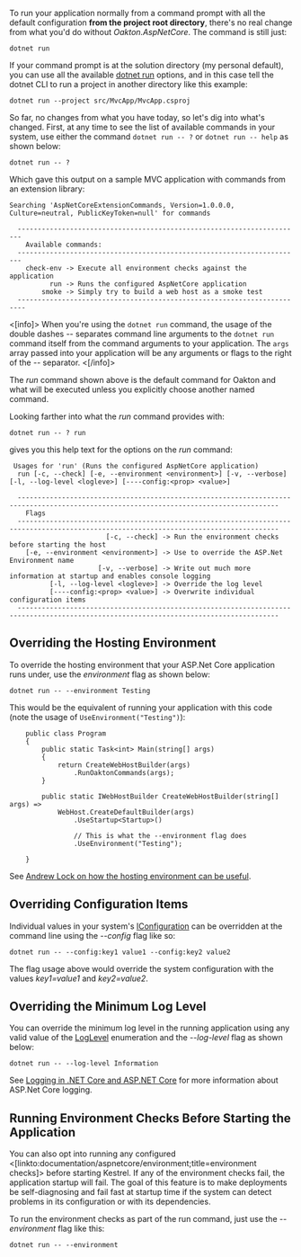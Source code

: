<!--title:Improved "Run" Command-->

To run your application normally from a command prompt with all the default configuration **from the project root directory**, there's no real change from what you'd do without *Oakton.AspNetCore*. The command is still just:

```
dotnet run
```

If your command prompt is at the solution directory (my personal default), you can use all the available [dotnet run](https://docs.microsoft.com/en-us/dotnet/core/tools/dotnet-run?tabs=netcore21) options, and in 
this case tell the dotnet CLI to run a project in another directory like this example:

```
dotnet run --project src/MvcApp/MvcApp.csproj
```

So far, no changes from what you have today, so let's dig into what's changed. First, at any time to see the list of
available commands in your system, use either the command `dotnet run -- ?` or `dotnet run -- help` as shown below:


```
dotnet run -- ?
```

Which gave this output on a sample MVC application with commands from an extension library:

```
Searching 'AspNetCoreExtensionCommands, Version=1.0.0.0, Culture=neutral, PublicKeyToken=null' for commands

  -----------------------------------------------------------------------
    Available commands:
  -----------------------------------------------------------------------
    check-env -> Execute all environment checks against the application
          run -> Runs the configured AspNetCore application
        smoke -> Simply try to build a web host as a smoke test
  ------------------------------------------------------------------------
```

<[info]>
When you're using the `dotnet run` command, the usage of the double dashes *--* separates command line arguments to the `dotnet run` command itself from the command arguments to your application. The `args` array passed into your application will be any arguments or flags to the right of the *--* separator.
<[/info]>

The *run* command shown above is the default command for Oakton and what will be executed unless you explicitly choose another named command.

Looking farther into what the *run* command provides with:

```
dotnet run -- ? run
```

gives you this help text for the options on the *run* command:

```
 Usages for 'run' (Runs the configured AspNetCore application)
  run [-c, --check] [-e, --environment <environment>] [-v, --verbose] [-l, --log-level <logleve>] [----config:<prop> <value>]

  ---------------------------------------------------------------------------------------------------------------------------------------
    Flags
  ---------------------------------------------------------------------------------------------------------------------------------------
                        [-c, --check] -> Run the environment checks before starting the host
    [-e, --environment <environment>] -> Use to override the ASP.Net Environment name
                      [-v, --verbose] -> Write out much more information at startup and enables console logging
          [-l, --log-level <logleve>] -> Override the log level
          [----config:<prop> <value>] -> Overwrite individual configuration items
  ---------------------------------------------------------------------------------------------------------------------------------------
```

## Overriding the Hosting Environment

To override the hosting environment that your ASP.Net Core application runs under, use the *environment* flag as shown below:

```
dotnet run -- --environment Testing
```

This would be the equivalent of running your application with this code (note the usage of `UseEnvironment("Testing")`):

```
    public class Program
    {
        public static Task<int> Main(string[] args)
        {
            return CreateWebHostBuilder(args)
                .RunOaktonCommands(args);
        }

        public static IWebHostBuilder CreateWebHostBuilder(string[] args) =>
            WebHost.CreateDefaultBuilder(args)
                .UseStartup<Startup>()

                // This is what the --environment flag does
                .UseEnvironment("Testing");
        
    }
```

See [Andrew Lock on how the hosting environment can be useful](https://andrewlock.net/how-to-use-multiple-hosting-environments-on-the-same-machine-in-asp-net-core/).


## Overriding Configuration Items

Individual values in your system's [IConfiguration](https://docs.microsoft.com/en-us/aspnet/core/fundamentals/configuration/?view=aspnetcore-2.2) can be overridden at the command line using the *--config* flag like so:

```
dotnet run -- --config:key1 value1 --config:key2 value2
```

The flag usage above would override the system configuration with the values *key1=value1* and *key2=value2*.

## Overriding the Minimum Log Level

You can override the minimum log level in the running application using any valid value of the [LogLevel](https://docs.microsoft.com/en-us/dotnet/api/microsoft.extensions.logging.loglevel?view=aspnetcore-2.2) enumeration and the *--log-level* flag as shown below:

```
dotnet run -- --log-level Information
```

See [Logging in .NET Core and ASP.NET Core](https://docs.microsoft.com/en-us/aspnet/core/fundamentals/logging/?view=aspnetcore-2.2) for more information about ASP.Net Core logging.


## Running Environment Checks Before Starting the Application

You can also opt into running any configured <[linkto:documentation/aspnetcore/environment;title=environment checks]> before starting Kestrel. If any of the environment checks fail, the application startup will fail. The goal of this feature is to make deployments be self-diagnosing and fail fast at startup time if the system can detect problems in its configuration or with its dependencies.

To run the environment checks as part of the run command, just use the *--environment* flag like this:

```
dotnet run -- --environment
```